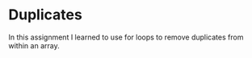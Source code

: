Duplicates
=================
In this assignment I learned to use for loops to remove duplicates from within an array.